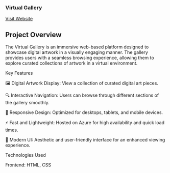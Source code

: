 ### Virtual Gallery

[Visit Website](https://virtualgallery.z9.web.core.windows.net/)

## Project Overview

The Virtual Gallery is an immersive web-based platform designed to showcase digital artwork in a visually engaging manner. The gallery provides users with a seamless browsing experience, allowing them to explore curated collections of artwork in a virtual environment.

Key Features

🖼 Digital Artwork Display: View a collection of curated digital art pieces.

🔍 Interactive Navigation: Users can browse through different sections of the gallery smoothly.

📱 Responsive Design: Optimized for desktops, tablets, and mobile devices.

⚡ Fast and Lightweight: Hosted on Azure for high availability and quick load times.

🎨 Modern UI: Aesthetic and user-friendly interface for an enhanced viewing experience.

Technologies Used

Frontend: HTML, CSS
